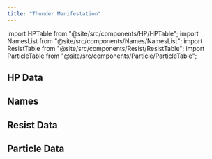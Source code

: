 ```yaml
---
title: "Thunder Manifestation"
---
```


import HPTable from "@site/src/components/HP/HPTable";
import NamesList from "@site/src/components/Names/NamesList";
import ResistTable from "@site/src/components/Resist/ResistTable";
import ParticleTable from "@site/src/components/Particle/ParticleTable";

## HP Data

<HPTable item_key="thundermanifestation" data_src="enemy" />

## Names

<NamesList item_key="thundermanifestation" data_src="enemy" />

## Resist Data

<ResistTable item_key="thundermanifestation" data_src="enemy" />

## Particle Data

<ParticleTable item_key="thundermanifestation" data_src="enemy" />